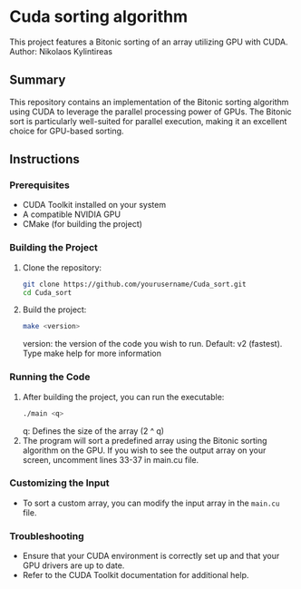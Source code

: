 # Cuda sorting algorithm
This project features a Bitonic sorting of an array utilizing GPU with CUDA.
Author: Nikolaos Kylintireas
## Summary
This repository contains an implementation of the Bitonic sorting algorithm using CUDA to leverage the parallel processing power of GPUs. The Bitonic sort is particularly well-suited for parallel execution, making it an excellent choice for GPU-based sorting.

## Instructions

### Prerequisites
- CUDA Toolkit installed on your system
- A compatible NVIDIA GPU
- CMake (for building the project)

### Building the Project
1. Clone the repository:
    ```sh
    git clone https://github.com/yourusername/Cuda_sort.git
    cd Cuda_sort
    ```

2. Build the project:
    ```sh
    make <version>
    ```
    version: the version of the code you wish to run. Default: v2 (fastest).
    Type make help for more information

### Running the Code
1. After building the project, you can run the executable:
    ```sh
    ./main <q>
    ```
    q: Defines the size of the array (2 ^ q)
2. The program will sort a predefined array using the Bitonic sorting algorithm on the GPU.
   If you wish to see the output array on your screen, uncomment lines 33-37 in main.cu file.

### Customizing the Input
- To sort a custom array, you can modify the input array in the `main.cu` file.

### Troubleshooting
- Ensure that your CUDA environment is correctly set up and that your GPU drivers are up to date.
- Refer to the CUDA Toolkit documentation for additional help.